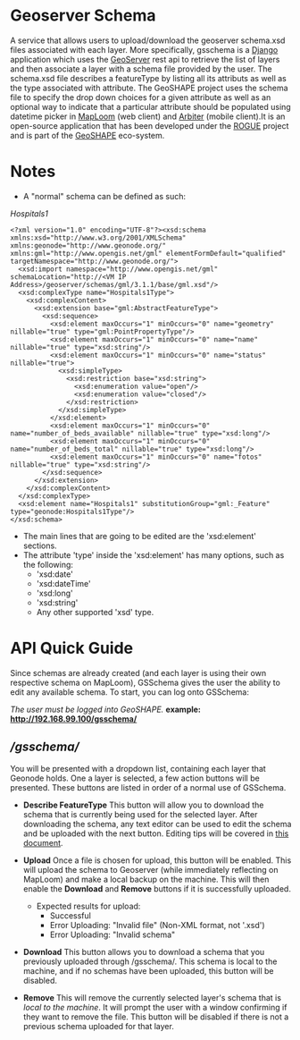 Geoserver Schema
================
A service that allows users to upload/download the geoserver schema.xsd files associated with each layer. More specifically, gsschema is a [Django][1] application which uses the [GeoServer][2] rest api to retrieve the list of layers and then associate a layer with a schema file provided by the user. The schema.xsd file describes a featureType by listing all its attributs as well as the type associated with attribute. The GeoSHAPE project uses the schema file to specify the drop down choices for a given attribute as well as an optional way to indicate that a particular attribute should be populated using datetime picker in [MapLoom][6] (web client) and [Arbiter][5] (mobile client).It is an open-source application that has been developed under the [ROGUE][4] project and is part of the [GeoSHAPE][3] eco-system.

Notes
=============
- A "normal" schema can be defined as such:

*Hospitals1*
```
<?xml version="1.0" encoding="UTF-8"?><xsd:schema xmlns:xsd="http://www.w3.org/2001/XMLSchema" xmlns:geonode="http://www.geonode.org/" xmlns:gml="http://www.opengis.net/gml" elementFormDefault="qualified" targetNamespace="http://www.geonode.org/">
  <xsd:import namespace="http://www.opengis.net/gml" schemaLocation="http://<VM IP Address>/geoserver/schemas/gml/3.1.1/base/gml.xsd"/>
  <xsd:complexType name="Hospitals1Type">
    <xsd:complexContent>
      <xsd:extension base="gml:AbstractFeatureType">
        <xsd:sequence>
          <xsd:element maxOccurs="1" minOccurs="0" name="geometry" nillable="true" type="gml:PointPropertyType"/>
          <xsd:element maxOccurs="1" minOccurs="0" name="name" nillable="true" type="xsd:string"/>
          <xsd:element maxOccurs="1" minOccurs="0" name="status" nillable="true">
            <xsd:simpleType>
              <xsd:restriction base="xsd:string">
                <xsd:enumeration value="open"/>
                <xsd:enumeration value="closed"/>
              </xsd:restriction>
            </xsd:simpleType>
          </xsd:element>
          <xsd:element maxOccurs="1" minOccurs="0" name="number_of_beds_available" nillable="true" type="xsd:long"/>
          <xsd:element maxOccurs="1" minOccurs="0" name="number_of_beds_total" nillable="true" type="xsd:long"/>
          <xsd:element maxOccurs="1" minOccurs="0" name="fotos" nillable="true" type="xsd:string"/>
        </xsd:sequence>
      </xsd:extension>
    </xsd:complexContent>
  </xsd:complexType>
  <xsd:element name="Hospitals1" substitutionGroup="gml:_Feature" type="geonode:Hospitals1Type"/>
</xsd:schema>
```

- The main lines that are going to be edited are the 'xsd:element' sections.
- The attribute 'type' inside the 'xsd:element' has many options, such as the following:
    - 'xsd:date'
    - 'xsd:dateTime'
    - 'xsd:long'
    - 'xsd:string'
    - Any other supported 'xsd' type.

API Quick Guide
=============
Since schemas are already created (and each layer is using their own respective schema on MapLoom), GSSchema gives the user the ability to edit any available schema.
To start, you can log onto GSSchema:

*The user must be logged into GeoSHAPE.*
**example: http://192.168.99.100/gsschema/**

*/gsschema/*
-------------
You will be presented with a dropdown list, containing each layer that Geonode holds.
One a layer is selected, a few action buttons will be presented. These buttons are listed in order of a normal use of GSSchema.

 - **Describe FeatureType**
This button will allow you to download the schema that is currently being used for the selected layer. After downloading the schema, any text editor can be used to edit the schema and be uploaded with the next button. Editing tips will be covered in [this document][7].

 - **Upload**
Once a file is chosen for upload, this button will be enabled. This will upload the schema to Geoserver (while immediately reflecting on MapLoom) and make a local backup on the machine. This will then enable the **Download** and **Remove** buttons if it is successfully uploaded.
    - Expected results for upload:
        - Successful
        - Error Uploading: "Invalid file" (Non-XML format, not '.xsd')
        - Error Uploading: "Invalid schema"

 - **Download**
This button allows you to download a schema that you previously uploaded through /gsschema/. This schema is local to the machine, and if no schemas have been uploaded, this button will be disabled.

 - **Remove**
This will remove the currently selected layer's schema that is *local to the machine*. It will prompt the user with a window confirming if they want to remove the file. This button will be disabled if there is not a previous schema uploaded for that layer.



  [1]: http://djangoproject.com "Django"
  [2]: http://geoserver.org "GeoServer"
  [3]: http://geoshape.org "GeoSHAPE"
  [4]: http://github.com/rogue-jctd/ "ROGUE"
  [5]: http://github.com/ROGUE-JCTD/Arbiter-Android "Arbiter"
  [6]: http://github.com/ROGUE-JCTD/MapLoom  "MapLoom"
  [7]: https://docs.google.com/document/d/1gz0qHIhY0LT2xceRX8gpXDCwbOxshzmbLXCu48Tz-MM/edit

